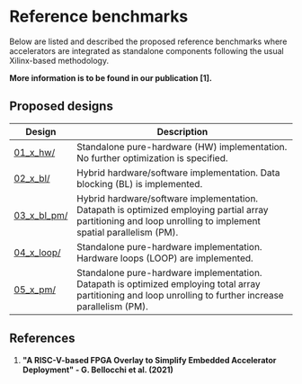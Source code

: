 Reference benchmarks
==================================
Below are listed and described the proposed reference benchmarks where accelerators are integrated as standalone components following the usual Xilinx-based methodology.

**More information is to be found in our publication [1].**

## Proposed designs
Design | Description |
---------------|-----------------------|
[01_x_hw/][]|Standalone pure-hardware (HW) implementation. No further optimization is specified.|
[02_x_bl/][]|Hybrid hardware/software implementation. Data blocking (BL) is implemented.|
[03_x_bl_pm/][]|Hybrid hardware/software implementation. Datapath is optimized employing partial array partitioning and loop unrolling to implement spatial parallelism (PM).|
[04_x_loop/][]|Standalone pure-hardware implementation. Hardware loops (LOOP) are implemented.|
[05_x_pm/][]|Standalone pure-hardware implementation. Datapath is optimized employing total array partitioning and loop unrolling to further increase parallelism (PM).|

## References
1) **"A RISC-V-based FPGA Overlay to Simplify Embedded Accelerator Deployment" - G. Bellocchi et al. (2021)**

[.]:.
[01_x_hw/]:01_x_hw/
[02_x_bl/]:02_x_bl/
[03_x_bl_pm/]:03_x_bl_pm/
[04_x_loop/]:04_x_loop/
[05_x_pm/]:05_x_pm/
